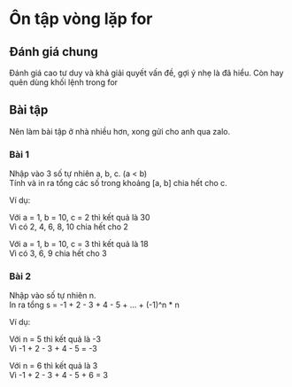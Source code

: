 # Ôn tập vòng lặp for

## Đánh giá chung

Đánh giá cao tư duy và khả giải quyết vấn đề, gợi ý nhẹ là đã hiểu.
Còn hay quên dùng khối lệnh trong for

## Bài tập

Nên làm bài tập ở nhà nhiều hơn, xong gửi cho anh qua zalo.

### Bài 1

Nhập vào 3 số tự nhiên a, b, c. (a < b)<br>
Tính và in ra tổng các số trong khoảng [a, b] chia hết cho c.

Ví dụ:

Với a = 1, b = 10, c = 2 thì kết quả là 30<br>
Vì có 2, 4, 6, 8, 10 chia hết cho 2

Với a = 1, b = 10, c = 3 thì kết quả là 18<br>
Vì có 3, 6, 9 chia hết cho 3

### Bài 2
Nhập vào số tự nhiên n.<br>
In ra tổng s = -1 + 2 - 3 + 4 - 5 + ... + (-1)^n * n

Ví dụ:

Với n = 5 thì kết quả là -3<br>
Vì -1 + 2 - 3 + 4 - 5 = -3

Với n = 6 thì kết quả là 3<br>
Vì -1 + 2 - 3 + 4 - 5 + 6 = 3